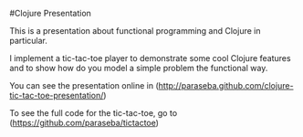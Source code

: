 #Clojure Presentation

This is a presentation about functional programming and Clojure in particular.

I implement a tic-tac-toe player to demonstrate some cool Clojure features and
to show how do you model a simple problem the functional way.

You can see the presentation online in (http://paraseba.github.com/clojure-tic-tac-toe-presentation/)

To see the full code for the tic-tac-toe, go to (https://github.com/paraseba/tictactoe)
